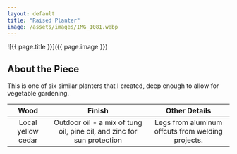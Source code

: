 ```yaml
---
layout: default
title: "Raised Planter"
image: /assets/images/IMG_1081.webp
---
```

![{{ page.title }}]({{ page.image }})
## About the Piece

This is one of six similar planters that I created, deep enough to allow for vegetable gardening.

| Wood              | Finish                          | Other Details                                                    |
|:------------------:|:--------------------------------:|:---------------------------------------------------------:|
| Local yellow cedar | Outdoor oil - a mix of tung oil, pine oil, and zinc for sun protection | Legs from aluminum offcuts from welding projects. |




